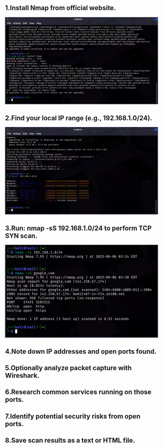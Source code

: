 ## 1.Install Nmap from official website.
![Task1](Images/task1_1.png)
## 2.Find your local IP range (e.g., 192.168.1.0/24).
![Task1](Images/task1_2.png)
## 3.Run: nmap -sS 192.168.1.0/24 to perform TCP SYN scan.
![Task1](Images/task1_3.png)
## 4.Note down IP addresses and open ports found.

## 5.Optionally analyze packet capture with Wireshark.

## 6.Research common services running on those ports.

## 7.Identify potential security risks from open ports.

## 8.Save scan results as a text or HTML file.

